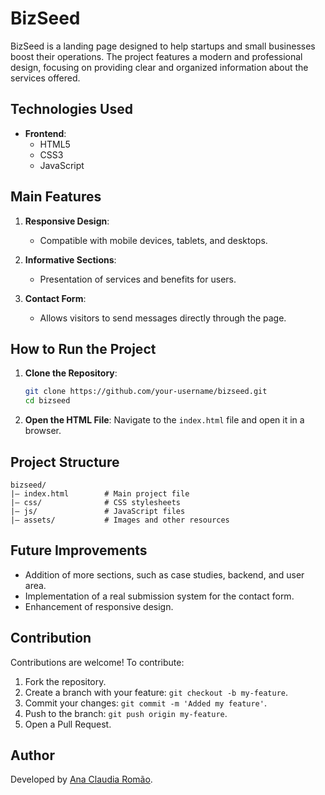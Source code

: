 # BizSeed

BizSeed is a landing page designed to help startups and small businesses boost their operations. The project features a modern and professional design, focusing on providing clear and organized information about the services offered.

## Technologies Used

- **Frontend**:
  - HTML5
  - CSS3
  - JavaScript

## Main Features

1. **Responsive Design**:
   - Compatible with mobile devices, tablets, and desktops.

2. **Informative Sections**:
   - Presentation of services and benefits for users.

3. **Contact Form**:
   - Allows visitors to send messages directly through the page.

## How to Run the Project

1. **Clone the Repository**:
   ```bash
   git clone https://github.com/your-username/bizseed.git
   cd bizseed
   ```

2. **Open the HTML File**:
   Navigate to the `index.html` file and open it in a browser.

## Project Structure

```plaintext
bizseed/
|— index.html        # Main project file
|— css/              # CSS stylesheets
|— js/               # JavaScript files
|— assets/           # Images and other resources
```

## Future Improvements

- Addition of more sections, such as case studies, backend, and user area.
- Implementation of a real submission system for the contact form.
- Enhancement of responsive design.

## Contribution

Contributions are welcome! To contribute:

1. Fork the repository.
2. Create a branch with your feature: `git checkout -b my-feature`.
3. Commit your changes: `git commit -m 'Added my feature'`.
4. Push to the branch: `git push origin my-feature`.
5. Open a Pull Request.

## Author

Developed by [Ana Claudia Romão](https://github.com/Anaromao01).
